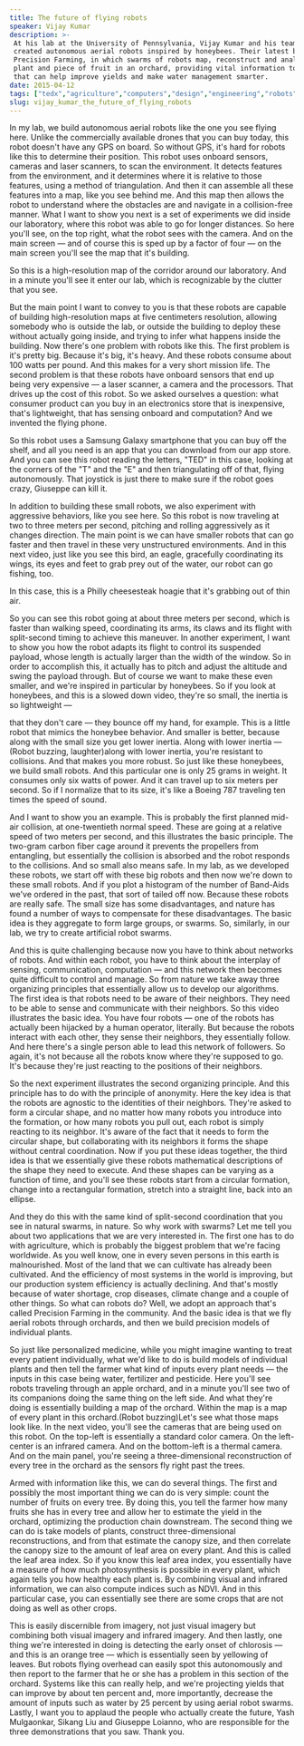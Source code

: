 ```yaml
---
title: The future of flying robots
speaker: Vijay Kumar
description: >-
 At his lab at the University of Pennsylvania, Vijay Kumar and his team have
 created autonomous aerial robots inspired by honeybees. Their latest breakthrough:
 Precision Farming, in which swarms of robots map, reconstruct and analyze every
 plant and piece of fruit in an orchard, providing vital information to farmers
 that can help improve yields and make water management smarter.
date: 2015-04-12
tags: ["tedx","agriculture","computers","design","engineering","robots","science","technology","biomimicry","drones","machine-learning","flight","demo","insects","innovation","bees","farming","garden","plants"]
slug: vijay_kumar_the_future_of_flying_robots
---
```


In my lab, we build autonomous aerial robots like the one you see flying here. Unlike the
commercially available drones that you can buy today, this robot doesn't have any GPS on
board. So without GPS, it's hard for robots like this to determine their position. This
robot uses onboard sensors, cameras and laser scanners, to scan the environment. It
detects features from the environment, and it determines where it is relative to those
features, using a method of triangulation. And then it can assemble all these features
into a map, like you see behind me. And this map then allows the robot to understand where
the obstacles are and navigate in a collision-free manner. What I want to show you next is
a set of experiments we did inside our laboratory, where this robot was able to go for
longer distances. So here you'll see, on the top right, what the robot sees with the
camera. And on the main screen — and of course this is sped up by a factor of four — on
the main screen you'll see the map that it's building.

So this is a high-resolution map of the corridor around our laboratory. And in a minute
you'll see it enter our lab, which is recognizable by the clutter that you
see.

But the main point I want to convey to you is that these robots are capable of building
high-resolution maps at five centimeters resolution, allowing somebody who is outside the
lab, or outside the building to deploy these without actually going inside, and trying to
infer what happens inside the building. Now there's one problem with robots like this. The
first problem is it's pretty big. Because it's big, it's heavy. And these robots consume
about 100 watts per pound. And this makes for a very short mission life. The second
problem is that these robots have onboard sensors that end up being very expensive — a
laser scanner, a camera and the processors. That drives up the cost of this robot. So we
asked ourselves a question: what consumer product can you buy in an electronics store that
is inexpensive, that's lightweight, that has sensing onboard and computation? And we
invented the flying phone.

So this robot uses a Samsung Galaxy smartphone that you can buy off the shelf, and all you
need is an app that you can download from our app store. And you can see this robot
reading the letters, "TED" in this case, looking at the corners of the "T" and the "E" and
then triangulating off of that, flying autonomously. That joystick is just there to make
sure if the robot goes crazy, Giuseppe can kill it.

In addition to building these small robots, we also experiment with aggressive behaviors,
like you see here. So this robot is now traveling at two to three meters per second,
pitching and rolling aggressively as it changes direction. The main point is we can have
smaller robots that can go faster and then travel in these very unstructured
environments. And in this next video, just like you see this bird, an eagle, gracefully
coordinating its wings, its eyes and feet to grab prey out of the water, our robot can go
fishing, too.

In this case, this is a Philly cheesesteak hoagie that it's grabbing out of thin
air.

So you can see this robot going at about three meters per second, which is faster than
walking speed, coordinating its arms, its claws and its flight with split-second timing to
achieve this maneuver. In another experiment, I want to show you how the robot adapts its
flight to control its suspended payload, whose length is actually larger than the width of
the window. So in order to accomplish this, it actually has to pitch and adjust the
altitude and swing the payload through. But of course we want to make these even smaller,
and we're inspired in particular by honeybees. So if you look at honeybees, and this is a
slowed down video, they're so small, the inertia is so lightweight —

that they don't care — they bounce off my hand, for example. This is a little robot that
mimics the honeybee behavior. And smaller is better, because along with the small size you
get lower inertia. Along with lower inertia —(Robot buzzing, laughter)along with lower
inertia, you're resistant to collisions. And that makes you more robust. So just like
these honeybees, we build small robots. And this particular one is only 25 grams in
weight. It consumes only six watts of power. And it can travel up to six meters per
second. So if I normalize that to its size, it's like a Boeing 787 traveling ten times the
speed of sound.

And I want to show you an example. This is probably the first planned mid-air collision,
at one-twentieth normal speed. These are going at a relative speed of two meters per
second, and this illustrates the basic principle. The two-gram carbon fiber cage around it
prevents the propellers from entangling, but essentially the collision is absorbed and the
robot responds to the collisions. And so small also means safe. In my lab, as we developed
these robots, we start off with these big robots and then now we're down to these small
robots. And if you plot a histogram of the number of Band-Aids we've ordered in the past,
that sort of tailed off now. Because these robots are really safe. The small size has some
disadvantages, and nature has found a number of ways to compensate for these
disadvantages. The basic idea is they aggregate to form large groups, or swarms. So,
similarly, in our lab, we try to create artificial robot swarms.

And this is quite challenging because now you have to think about networks of robots. And
within each robot, you have to think about the interplay of sensing, communication,
computation — and this network then becomes quite difficult to control and manage. So from
nature we take away three organizing principles that essentially allow us to develop our
algorithms. The first idea is that robots need to be aware of their neighbors. They need
to be able to sense and communicate with their neighbors. So this video illustrates the
basic idea. You have four robots — one of the robots has actually been hijacked by a human
operator, literally. But because the robots interact with each other, they sense their
neighbors, they essentially follow. And here there's a single person able to lead this
network of followers. So again, it's not because all the robots know where they're
supposed to go. It's because they're just reacting to the positions of their
neighbors.

So the next experiment illustrates the second organizing principle. And this principle has
to do with the principle of anonymity. Here the key idea is that the robots are agnostic
to the identities of their neighbors. They're asked to form a circular shape, and no
matter how many robots you introduce into the formation, or how many robots you pull out,
each robot is simply reacting to its neighbor. It's aware of the fact that it needs to
form the circular shape, but collaborating with its neighbors it forms the shape without
central coordination. Now if you put these ideas together, the third idea is that we
essentially give these robots mathematical descriptions of the shape they need to execute.
And these shapes can be varying as a function of time, and you'll see these robots start
from a circular formation, change into a rectangular formation, stretch into a straight
line, back into an ellipse.

And they do this with the same kind of split-second coordination that you see in natural
swarms, in nature. So why work with swarms? Let me tell you about two applications that we
are very interested in. The first one has to do with agriculture, which is probably the
biggest problem that we're facing worldwide. As you well know, one in every seven persons
in this earth is malnourished. Most of the land that we can cultivate has already been
cultivated. And the efficiency of most systems in the world is improving, but our
production system efficiency is actually declining. And that's mostly because of water
shortage, crop diseases, climate change and a couple of other things. So what can robots
do? Well, we adopt an approach that's called Precision Farming in the community. And the
basic idea is that we fly aerial robots through orchards, and then we build precision
models of individual plants.

So just like personalized medicine, while you might imagine wanting to treat every patient
individually, what we'd like to do is build models of individual plants and then tell the
farmer what kind of inputs every plant needs — the inputs in this case being water,
fertilizer and pesticide. Here you'll see robots traveling through an apple orchard, and
in a minute you'll see two of its companions doing the same thing on the left side. And
what they're doing is essentially building a map of the orchard. Within the map is a map
of every plant in this orchard.(Robot buzzing)Let's see what those maps look like. In the
next video, you'll see the cameras that are being used on this robot. On the top-left is
essentially a standard color camera. On the left-center is an infrared camera. And on the
bottom-left is a thermal camera. And on the main panel, you're seeing a three-dimensional
reconstruction of every tree in the orchard as the sensors fly right past the
trees.

Armed with information like this, we can do several things. The first and possibly the
most important thing we can do is very simple: count the number of fruits on every tree.
By doing this, you tell the farmer how many fruits she has in every tree and allow her to
estimate the yield in the orchard, optimizing the production chain downstream. The second
thing we can do is take models of plants, construct three-dimensional reconstructions, and
from that estimate the canopy size, and then correlate the canopy size to the amount of
leaf area on every plant. And this is called the leaf area index. So if you know this leaf
area index, you essentially have a measure of how much photosynthesis is possible in every
plant, which again tells you how healthy each plant is. By combining visual and infrared
information, we can also compute indices such as NDVI. And in this particular case, you
can essentially see there are some crops that are not doing as well as other
crops.

This is easily discernible from imagery, not just visual imagery but combining both visual
imagery and infrared imagery. And then lastly, one thing we're interested in doing is
detecting the early onset of chlorosis — and this is an orange tree — which is essentially
seen by yellowing of leaves. But robots flying overhead can easily spot this autonomously
and then report to the farmer that he or she has a problem in this section of the
orchard. Systems like this can really help, and we're projecting yields that can improve by
about ten percent and, more importantly, decrease the amount of inputs such as water by 25
percent by using aerial robot swarms. Lastly, I want you to applaud the people who actually
create the future, Yash Mulgaonkar, Sikang Liu and Giuseppe Loianno, who are responsible
for the three demonstrations that you saw. Thank you.

<!--
ad_duration=3.33
comment_count=41
event="TEDxPenn"
external_start_time=0
intro_duration=11.82
is_subtitle_required="False"
is_talk_featured="True"
language="en"
language_swap="False"
native_language="en"
number_of_related_talks=6
number_of_speakers=1
number_of_subtitled_videos=22
number_of_tags=19
number_of_talk_download_languages=22
number_of_talk_more_resources=0
number_of_talk_recommendations=0
number_of_talks_take_actions=0
post_ad_duration=0.83
published_timestamp="2015-10-13 15:35:01"
recording_date="2015-04-12"
speaker_description="Roboticist"
speaker_is_published=1
speaker_name="Vijay Kumar"
talk_name="The future of flying robots"
talks_tags=["tedx","agriculture","computers","design","engineering","robots","science","technology","biomimicry","drones","machine-learning","flight","demo","insects","innovation","bees","farming","garden","plants"]
url_photo_speaker="https://pe.tedcdn.com/images/ted/1c6de67b5b0f5e92f3a5c8d03d48705eee13a6a1_254x191.jpg"
url_photo_talk="https://pe.tedcdn.com/images/ted/87f82eddb91d2c806ebb11465d846c47f481902c_2880x1620.jpg"
url_webpage="https://www.ted.com/talks/vijay_kumar_the_future_of_flying_robots"
video_type_name="TEDx Talk"
-->